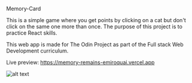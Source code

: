 Memory-Card

This is a simple game where you get points by clicking on a cat but don't click on the same one more than once. The purpose of this project is to practice React skills.

This web app is made for The Odin Project as part of the Full stack Web Development curriculum. 

Live preview: https://memory-remains-emiroquai.vercel.app

![alt text](assets/image.png)